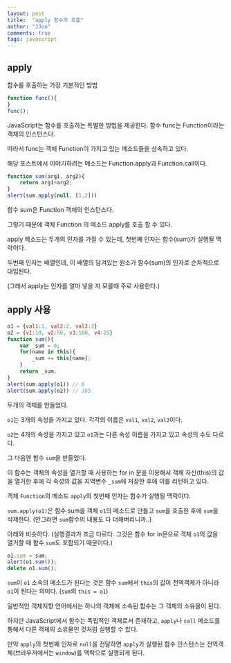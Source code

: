 ```yaml
---
layout: post
title:  "apply 함수의 호출"
author: "JJoo"
comments: true
tags: javascript
---
```



## apply 


함수를 호출하는 가장 기본적인 방법

```javascript
function func(){
}
func();
```


JavaScript는 함수를 호출하는 특별한 방법을 제공한다. 함수 func는 Function이라는 객체의 인스턴스다. 

따라서 func는 객체 Function이 가지고 있는 메소드들을 상속하고 있다. 

해당 포스트에서 이야기하려는 메소드는 Function.apply과 Function.call이다. 



```javascript
function sum(arg1, arg2){
    return arg1+arg2;
}
alert(sum.apply(null, [1,2]))
```


함수 sum은 Function 객체의 인스턴스다.

그렇기 때문에 객체 Function 의 메소드 apply를 호출 할 수 있다. 

apply 메소드는 두개의 인자를 가질 수 있는데, 첫번째 인자는 함수(sum)가 실행될 맥락이다. 

두번째 인자는 배열인데, 이 배열의 담겨있는 원소가 함수(sum)의 인자로 순차적으로 대입된다. 

(그래서 apply는 인자를 얼마 넣을 지 모를때 주로 사용한다.)



## apply 사용 


```javascript
o1 = {val1:1, val2:2, val3:3}
o2 = {v1:10, v2:50, v3:100, v4:25}
function sum(){
    var _sum = 0;
    for(name in this){
        _sum += this[name];
    }
    return _sum;
}
alert(sum.apply(o1)) // 6
alert(sum.apply(o2)) // 185
```

두개의 객체를 만들었다. 

`o1`는 3개의 속성을 가지고 있다. 각각의 이름은 `val1`, `val2`, `val3`이다. 

`o2`는 4개의 속성을 가지고 있고 `o1`과는 다른 속성 이름을 가지고 있고 속성의 수도 다르다.

그 다음엔 함수 `sum`을 만들었다. 

이 함수는 객체의 속성을 열거할 때 사용하는 for in 문을 이용해서 객체 자신(this)의 값을 열거한 후에 각 속성의 값을 지역변수 `_sum`에 저장한 후에 이를 리턴하고 있다.

객체 `Function`의 메소드 `apply`의 첫번째 인자는 함수가 실행될 맥락이다. 

`sum.apply(o1)`은 함수 sum을 객체 `o1`의 메소드로 만들고 `sum`을 호출한 후에 `sum`을 삭제한다. (안그러면 `sum`함수의 내용도 다 더해버리니까..)

아래와 비슷하다. (실행결과가 조금 다르다. 그것은 함수 for in문으로 객체 `o1`의 값을 열거할 때 함수 `sum`도 포함되기 때문이다.)


```javascript
o1.sum = sum;
alert(o1.sum());
delete o1.sum();
```


`sum`이 `o1` 소속의 메소드가 된다는 것은 함수 `sum`에서 `this`의 값이 전역객체가 아니라 `o1`이 된다는 의미다. (`sum`의 `this = o1`)

일반적인 객체지향 언어에서는 하나의 객체에 소속된 함수는 그 객체의 소유물이 된다. 

하지만 JavaScript에서 함수는 독립적인 객체로서 존재하고, `apply`나 `call` 메소드를 통해서 다른 객체의 소유물인 것처럼 실행할 수 있다. 

만약 `apply`의 첫번째 인자로 `null`을 전달하면 `apply`가 실행된 함수 인스턴스는 전역객체(브라우저에서는 `window`)를 맥락으로 실행되게 된다.


